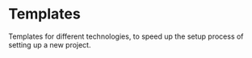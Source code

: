 # Templates

Templates for different technologies, to speed up the setup process of setting up a new project.
